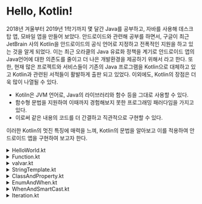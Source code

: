 # Hello, Kotlin!

2018년 겨울부터 2019년 1학기까지 몇 달간 Java를 공부하고, 자바를 사용해 데스크탑 앱, 모바일 앱을 만들어 보았다. 
안드로이드와 관련해 공부를 하면서, 구글이 최근 JetBrain 사의 Kotlin을 안드로이드의 공식 언어로 지정하고 전폭적인 지원을 하고 있는 것을 알게 되었다. 
이는 최근 오라클의 Java 유료화 정책을 계기로 안드로이드 앱의 Java언어에 대한 의존도를 줄이고 더 나은 개발환경을 제공하기 위해서 라고 한다.
또한, 현재 많은 프로젝트와 서비스들이 기존의 Java 프로그램을 Kotlin으로 대체하고 있고 Kotlin과 관련된 서적들이 활발하게 출판 되고 있었다.
이외에도, Kotlin의 장점은 더욱 많이 나열될 수 있다.

* Kotiln은 JVM 언어로, Java의 라이브러리와 함수 등을 그대로 사용할 수 있다.
* 함수형 문법을 지원하여 이때까지 경험해보지 못한 프로그래밍 패러다임을 가지고 있다.
* 이로써 같은 내용의 코드를 더 간결하고 직관적으로 구현할 수 있다.

이러한 Kotlin의 멋진 특징에 매력을 느껴, Kotlin의 문법을 알아보고 이를 적용하여 안드로이드 앱을 구현하여 보고자 한다.


<details><summary> HelloWorld.kt </summary>
<p>
<hr>

## HelloWorld.kt

```kt
fun main(args: Array<String>) {
    println("Hello, World!")
}
```
### args: Array<String>

- 함수 인자를 표기할 때 "변수명: 타입" 순서로 쓴다

- 제네릭은 자바와 동일하다

- Kotlin 1.3 부터 main 함수의 args 는 필수요소가 아니다

### println()

- Java의 ```System.out.println()``` 을 간단하게 사용할 수 있다

- 이는 표준 자바 라이브러리 함수를 간소화해주는 wrapper 가 제공되기 때문이다

- 세미콜론(;)은 특수한 경우 외에는 선택사항이다


<hr>
</p></details>


<details><summary> Function.kt </summary>
<p>
<hr>


## Function.kt

```kt
fun max1(a: Int, b: Int): Int {
    return if (a > b) a else b
}
```

Java 에서는 if 문이 statement 이므로 ```return a > b ? a : b;```
와 같이 3항연산자를 사용해서 했어야 했지만


Kotlin 에서는 반복문을 제외하고는 모두 expression 이므로
```return if (a > b) a else b``` 와 같은 표현이 가능하다

- expression : 값을 반환하는 형태이다

- statement : 아무런 값을 만들어 내지 않는다


따라서 아래의 max2 와 같은 표현도 가능하다

```kt
fun max2(a: Int, b: Int): Int = if (a > b) a else 
```



이러한 형태의 함수를 expression 형태의 함수라고 한다

위의 max1 의 형태는 block 형태의 함수라고 한다

IntelliJ 는 함수 body 의 형태를 서로 변환하는 기능을 제공한다





```kt
fun max3(a: Int, b: Int) = if (a > b) a else b
```



max2 와 같은 expression 형태의 함수는 return type 을 생략할 수 있다

이는 type inference 를 컴파일러가 해주기 때문이다





```kt
fun printSum1(a: Int, b: Int): Unit {
    println("Sum of $a and $b is ${a + b}")
}


```


함수가 의미있는 값을 반환하지 않을 때, return type 은 Unit 이다

Java 에서의 void 와 비슷하지만 Unit 을 리턴하기는 한다는 점은 다르다

Kotlin 은 모든 함수 구현이 반환값을 가지며
return 을 명시적으로 써줄 수도 생략할 수도 있다

반환이 없어보이는 코드의 경우에는 Unit 을 리턴한다





```kt
fun printSum2(a: Int, b: Int) {
    println("Sum of $a and $b is ${a + b}")
}
```



return type 인 Unit 은 생략이 가능하다

또한 ```$a ${a + b}``` 와 같이 $ 를 이용하여 문자열 템플릿을 사용할 수 있다

Java 의 ```"..." + 변수 + "..."``` 와 같은 방식보다 훨씬 간결하다




```kt
fun main() {
    println(max1(1, 2))
    println(max2(4, 3))
    println(max3(5, 6))
    printSum1(10, 20)
    printSum2(1, 6)
}
```


<hr>
</p></details>


<details><summary> valvar.kt </summary>
<p>
<hr>

## valvar.kt

```kt
fun main() {
    // val : value; immutable type
    val a: Int = 1  // 초기화와 동시에 값 할당
    val b = 2       // `Int` 타입이 추론됨
    val c: Int      // 초기화 시 값을 할당하지 않는다면
    c = 3           // 반드시 타입을 명시해야 한다

    // var : variance; mutable type
    var x = 4       // `Int` 타입이 추론됨
    x += 1

    println("a : $a, b : $b, c : $c, x : $x")
}
```
val 로 지정된 변수는 불변타입변수로, 단 한번만 값을 할당할 수 있다

즉 추후에 값을 변경할 수 없으며 ```a += 1``` 과 같이 변경을 시도할 시 컴파일 에러가 난다
        
Java 의 final 키워드와 같다
  
<hr>
</p></details>


<details><summary> StringTemplate.kt </summary>
<p>
<hr>

## StringTemplate.kt

```kt
fun main() {
    var a = 1

    val s1 = "a is $a"

    a = 2

    val s2 = "${s1.replace("is", "was")}, but now is $a"

    println(s1)
    println(s2)
}
```

단순히 변수가 아니라 추가적인 기능이 호출된다면 위와 같이 ${...} block 으로 사용해야 한다

<hr>
</p></details>

<details><summary> ClassAndProperty.kt </summary>
<p>
<hr>

## ClassAndProperty.kt

```kt
class Person (
    val name: String,       // val -> getter 생성
    var isMarried: Boolean  // var -> getter, setter 생성
)
```
Java 에서는 캡슐화를 위해 멤버변수를 private 선언하고 get, set 메소드를 통해 접근하였지만

Kotlin 은 get, set 메소드가 묵시적으로 생성되고, 실제로 사용할 때는 직접 접근하듯이 사용하면 된다

또한 Java 문법과 비교했을 때, 멤버변수 선언과 이를 초기화해주기 위한 생성자를 따로 정의하는데에 비해

Kotlin 에서는 class ClassName(name: type , ... ) { ... } 와 같은 형태로 정의하여 그대로 생성자로 사용한다

또한 객체를 생성하는데에 있어서 new 키워드를 사용하지 않는다

```kt
class Rectangle(val height: Int, val width: Int) {
    val isSquare: Boolean
        get() {
            return height == width
        }
}
```

getter 와 setter 가 묵시적으로 자동 생성되지만 특정 구현부를 넣고 싶은 경우도 있다

이런 경우 위의 isSquare 와 같이 get() set() 메소드를 직접 구현할 수도 있다


```kt
enum class Language(val greeting: String) {
    EN("Hello"), ES("Hola"), FR("Bonjour")
}

class Person2(val name: String, val lang: Language = Language.EN) {
    fun greet() = println("${lang.greeting}, $name!")
}
```

Kotlin 에서는 인자들의 기본값을 설정해줄 수 있다

기본값이 설정되어있는 인자는 인스턴스를 생성할 때 생략할 수 있다


```kt
fun main() {
    val person = Person("Bob", true)
    println("Hello, ${person.name}!")    // 실제로는 getter 가 호출된다
    println(person.isMarried)           // 실제로는 getter 가 호출된다

    val rectangle = Rectangle(41, 43)
    println(if (rectangle.isSquare) "Square" else "Not square")

    val kim = Person2("Dohun Kim")
    val yoon = Person2("Greathoney", Language.FR)

    kim.greet()
    yoon.greet()
}
```

자바에서 Person 클래스를 사용한다면
```java
public class TestPerson {
    public static void main(String[] args) {
        Person person = new Person("Bob", true);
        System.out.println("Hello, " + person.getName() + "!");
        System.out.println(person.isMarried());
    }
}
```
와 같이 사용할 수 있을 것이다
   
변수이름이 name 이므로 컴파일될 때 getName(), setName() 과 같이 이름이 지어진다

물론 Person 클래스 정의에서 name 이 val 로 선언되었으므로 getter 만 생성된다

한편 변수이름이 isMarried 와 같이 isXXXX 의 형태인 경우

getter 는 isMarried(), setter 는 setMarried() 와 같이 이름이 지어진다

```kt
println(if (rectangle.isSquare) "Square" else "Not square")
```

expression 형태 if 문을 통해 isSquare 의 값에 따라 다른 문자열이 출력되도록 해보았다

Kotlin 문법의 매력적이면서도 멋진 특성이라고 생각한다
 

<hr>
</p></details>

<details><summary> EnumAndWhen.kt </summary>
<p>
<hr>

## EnumAndWhen.kt
    
```kt
enum class Color1 {
    RED, ORANGE, YELLOW, GREEN, BLUE, INDIGO, VIOLET
}

enum class Color(val r: Int, val g: Int, val b: Int) {
    RED(255, 0, 0), ORANGE(255, 165, 0),
    YELLOW(255, 255, 0), GREEN(0, 255, 0), BLUE(0, 0, 255),
    INDIGO(63, 0, 255), VIOLET(238, 130, 238);

    fun rgb() = ((r * 256 + g) * 256 + b).toString(16)
}
```

enum 내부에 값과 함수까지 정의하였다

코틀린에서는 ; 를 사용하지 않지만 enum 의 마지막에는 꼭 사용해야한다

```kt
fun getAlphabet(color: Color) = when (color) {
    Color.RED -> "ABC"
    Color.ORANGE -> "DEF"
    Color.YELLOW -> "GHI"
    Color.GREEN -> "JKL"
    Color.BLUE -> "MNO"
    Color.INDIGO -> "PQR"
    Color.VIOLET -> "STU"
}

fun getWarmth(color: Color) = when (color) {
    Color.RED, Color.ORANGE, Color.YELLOW -> "warm"
    Color.GREEN -> "neutral"
    Color.BLUE, Color.INDIGO, Color.VIOLET -> "cold"
}

fun mix(c1: Color, c2: Color) = when (setOf(c1, c2)) {
    setOf(Color.RED, Color.YELLOW) -> Color.ORANGE
    setOf(Color.YELLOW, Color.BLUE) -> Color.GREEN
    setOf(Color.BLUE, Color.VIOLET) -> Color.INDIGO
    else -> throw Exception("Dirty color")
}
```

when 은 Java 에서의 switch 와 비슷하면서 좀더 편하게 사용할 수 있다

switch 는 매 case 마다 break 를 해주어야 했던 것에 비해 when 은 break 가 필요없다

이를 통해 break 를 빼먹어서 발생하는 오류를 막을 수 있다

또한 Kotlin 에서 when 은 인수로써 object 를 받는 것이 가능하다

```kt
fun mixOptimized(c1: Color, c2: Color) = when {
    (c1 == Color.RED && c2 == Color.YELLOW) || (c1 == Color.YELLOW && c2 == Color.RED) -> Color.ORANGE
    (c1 == Color.YELLOW && c2 == Color.BLUE) || (c1 == Color.BLUE && c2 == Color.YELLOW) -> Color.GREEN
    (c1 == Color.BLUE && c2 == Color.VIOLET) || (c1 == Color.VIOLET && c2 == Color.BLUE) -> Color.INDIGO
    else -> throw Exception("Dirty color")
}
```

위의 함수와 같이 when 은 인자값 없이도 사용할 수 있다

단 이때 조건부분은 반드시 Boolean 을 반환하는 expression 이어야한다

위의 mix() 함수는 매 케이스 마다 set 객체를 생성하기 때문에 비효율적이므로

mixOptimized() 와 같이 객체 생성을 줄이고 논리식으로 대체하여 개선을 할 수 있다

```kt
fun main() {
    println((Color.INDIGO.rgb()))
    println(getAlphabet(Color.INDIGO))
    println(getWarmth(Color.INDIGO))
    println(mix(Color.BLUE, Color.YELLOW))
    println(mixOptimized(Color.YELLOW, Color.RED))
}
```

<hr>
</p></details>


<details><summary> WhenAndSmartCast.kt </summary>
<p>
<hr>

## WhenAndSmartCast.kt

```kt
interface Expr
class Num(val value: Int) : Expr
class Sum(val left: Expr, val right: Expr) : Expr

fun eval1(e: Expr): Int {
    if (e is Num) { // Smart cast to Num
//      val n = e as Num    // e 는 이미 Smart cast 되어 Num 타입이다
//      return n.value
        return e.value
    }
    if (e is Sum) { // Smart cast to Sum
        return eval1(e.right) + eval1(e.left)
    }
    throw IllegalArgumentException("Unknown expression")
}
```
 
Smart cast : 객체의 타입 확인과 동시에 형변환(casting) 을 해주는 기능

위의 eval1 함수의 if 문 부분을 when 을 이용해서 간소화 시킬 수 있다

```kt
fun eval2(e: Expr): Int =
    when (e) {
        is Num -> e.value                           // Smart cast to Num
        is Sum -> eval2(e.right) + eval2(e.left)    // Smart cast to Sum
        else -> throw IllegalArgumentException("Unknown expression")
    }
```

아래와 같이 when 문에서 -> 뒤의 값을 block 을 사용해서 표현할 수도 있다
    
이때 block 의 마지막 문장이 block 전체의 결과값이 된다

```kt
fun evalWithLogging(e: Expr): Int =
    when (e) {
        is Num -> {
            println("num: ${e.value}")
            e.value
        }
        is Sum -> {
            val left = evalWithLogging(e.left)
            val right = evalWithLogging(e.right)
            println("sum : $left + $right")
            left + right
        }
        else -> throw IllegalArgumentException("Unknown ecpression")
    }
```

```kt
fun main() {
    println(eval1(Sum(Sum(Num(1), Num(2)), Num(4))))
    println(eval2(Sum(Num(346), Num(765))))
    println(evalWithLogging(Sum(Num(876), Num(315))))
}
```

<hr>
</p></details>

<details><summary> Iteration.kt </summary>
<p>
<hr>

## Iteration.kt

```kt
fun fizzBuzz(i: Int) = when {
    i % 15 == 0 -> "FizzBuzz "
    i % 3 == 0 -> "Fizz "
    i % 5 == 0 -> "Buzz "
    else -> "$i "
}

fun isLetter(c: Char) = c in 'a'..'c' || c in 'A'..'Z'

fun isNotDigit(c: Char) = c !in '0'..'9'

fun main() {
    for (i in 1..20) {  // 끝값(20) 포함
        print(fizzBuzz(i))
    }
    println()

    for (i in 1 until 20) { // 끝값(20) 포함하지 않음
        print(fizzBuzz(i))
    }
    println()

    for (i in 20 downTo 1 step 2) { // 끝값(1) 포함
        print(fizzBuzz(i))
    }
    println()

    for (c in 'A'..'F') {
        print("$c ")
    }
    println()

    val array = arrayOf("for", "each", "with", "indices")

    for (i in array.indices) {
        println(array[i])
    }

    for ((index, value) in array.withIndex()) {
        println("array[$index] : $value")
    }

    println(isLetter('q'))
    println(isNotDigit('x'))
}
```

<hr>
</p></details>

